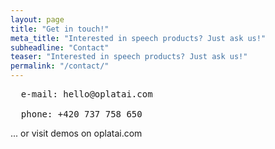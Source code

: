 ```yaml
---
layout: page
title: "Get in touch!"
meta_title: "Interested in speech products? Just ask us!"
subheadline: "Contact"
teaser: "Interested in speech products? Just ask us!"
permalink: "/contact/"
---
```


<pre>
  e-mail: hello@oplatai.com

  phone: +420 737 758 650
</pre>

... or visit demos on oplatai.com
<!-- If you need a fabulous contact form for your website, I suggest you use [Wufoo][1]. You can use three forms for free, you get no spam and if you get more than 100 entries you have to pay. -->
<!--  -->
<!--  -->
<!--  [1]: http://www.wufoo.com/ -->
